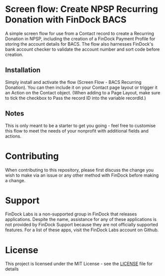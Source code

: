 # Screen flow: Create NPSP Recurring Donation with FinDock BACS

A simple screen flow for use from a Contact record to create a Recurring Donation in NPSP, including the creation of a FinDock Payment Profile for storing the account details for BACS. The flow also harnesses FinDock's bank account checker to validate the account number and sort code before creation.

## Installation

Simply install and activate the flow (Screen Flow - BACS Recurring Donation). You can then include it on your Contact page layout or trigger it an Action on the Contact object. (When adding to a Page Layout, make sure to tick the checkbox to Pass the record ID into the variable recordId.)

## Notes

This is only meant to be a starter to get you going - feel free to customise this flow to meet the needs of your nonprofit with additional fields and actions.

# Contributing

When contributing to this repository, please first discuss the change you wish to make via an issue or any other method with FinDock before making a change.

# Support

FinDock Labs is a non-supported group in FinDock that releases applications. Despite the name, assistance for any of these applications is not provided by FinDock Support because they are not officially supported features. For a list of these apps, visit the FinDock Labs account on Github. 

# License

This project is licensed under the MIT License - see the [LICENSE](/LICENSE) file for details
